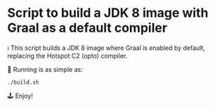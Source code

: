 # Script to build a JDK 8 image with Graal as a default compiler

ℹ️  This script builds a JDK 8 image where Graal is enabled by default, replacing the Hotspot C2 (opto) compiler.

🚀  Running is as simple as:

    ./build.sh

🕹  Enjoy!
